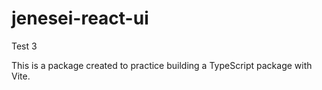 # jenesei-react-ui

Test 3

This is a package created to practice building a TypeScript package with Vite.
